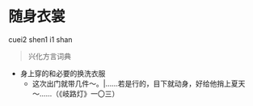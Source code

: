 # 随身衣裳
cuei2 shen1 i1 shan
> 兴化方言词典
- 身上穿的和必要的换洗衣服
  - 这次出门就带几件～。|……若是行的，目下就动身，好给他捎上夏天～……（《岐路灯》一〇三）
